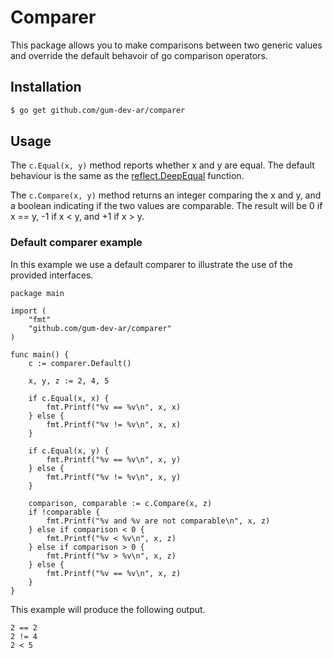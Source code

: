 # Comparer

This package allows you to make comparisons between two generic values and override the default behavoir of go comparison operators.

## Installation

```bash
$ go get github.com/gum-dev-ar/comparer
```

## Usage

The `c.Equal(x, y)` method reports whether x and y are equal. The default behaviour is the same as the [reflect.DeepEqual](https://golang.org/pkg/reflect/#DeepEqual) function.

The `c.Compare(x, y)` method returns an integer comparing the x and y, and a boolean indicating if the two values are comparable. The result will be 0 if x == y, -1 if x < y, and +1 if x > y.

### Default comparer example

In this example we use a default comparer to illustrate the use of the provided interfaces.

```golang
package main

import (
	"fmt"
	"github.com/gum-dev-ar/comparer"
)

func main() {
	c := comparer.Default()

	x, y, z := 2, 4, 5

	if c.Equal(x, x) {
		fmt.Printf("%v == %v\n", x, x)
	} else {
		fmt.Printf("%v != %v\n", x, x)
	}

	if c.Equal(x, y) {
		fmt.Printf("%v == %v\n", x, y)
	} else {
		fmt.Printf("%v != %v\n", x, y)
	}

	comparison, comparable := c.Compare(x, z)
	if !comparable {
		fmt.Printf("%v and %v are not comparable\n", x, z)
	} else if comparison < 0 {
		fmt.Printf("%v < %v\n", x, z)
	} else if comparison > 0 {
		fmt.Printf("%v > %v\n", x, z)
	} else {
		fmt.Printf("%v == %v\n", x, z)
	}
}
```

This example will produce the following output.

```
2 == 2
2 != 4
2 < 5
```
